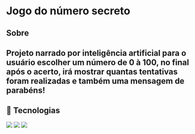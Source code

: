 <h1> Jogo do número secreto </h1>

<h2> Sobre <h2>
<p> Projeto narrado por inteligência artificial para o usuário escolher um número de 0 à 100, no final após o acerto, irá mostrar quantas tentativas foram realizadas e também uma mensagem de parabéns! </p>
  
## 🚀 Tecnologias
<div>
  <img src="https://img.shields.io/badge/HTML-239120?style=for-the-badge&logo=html5&logoColor=white">
  <img src="https://img.shields.io/badge/CSS-239120?&style=for-the-badge&logo=css3&logoColor=white">
  <img src="https://img.shields.io/badge/JavaScript-F7DF1E?style=for-the-badge&logo=javascript&logoColor=black">
</div>
